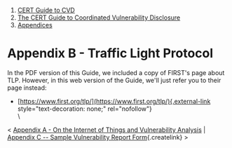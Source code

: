 



1.  [CERT Guide to CVD](index.html)
2.  [The CERT Guide to Coordinated Vulnerability
    Disclosure](The-CERT-Guide-to-Coordinated-Vulnerability-Disclosure_47677443.html)
3.  [Appendices](Appendices_49414192.html)


# Appendix B - Traffic Light Protocol 








In the PDF version of this Guide, we included a copy of FIRST\'s page
about TLP. However, in this web version of the Guide, we\'ll just refer
you to their page instead:

-   [https://www.first.org/tlp/](https://www.first.org/tlp/){.external-link
    style="text-decoration: none;" rel="nofollow"}\
    \



\< [Appendix A - On the Internet of Things and Vulnerability
Analysis](Appendix-A---On-the-Internet-of-Things-and-Vulnerability-Analysis_47677518.html)
\| [Appendix C -- Sample Vulnerability Report
Form](/confluence/pages/createpage.action?spaceKey=CVD&title=Appendix+C+%E2%80%93+Sample+Vulnerability+Report+Form&linkCreation=true&fromPageId=47677521){.createlink}
\>














